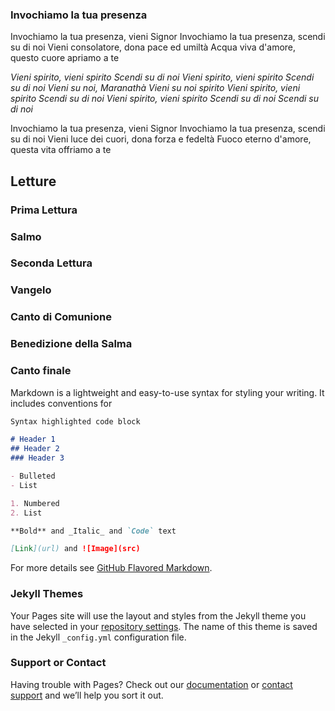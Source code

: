 
### Invochiamo la tua presenza
Invochiamo la tua presenza, vieni Signor
Invochiamo la tua presenza, scendi su di noi
Vieni consolatore, dona pace ed umiltà
Acqua viva d'amore, questo cuore apriamo a te

_Vieni spirito, vieni spirito
Scendi su di noi
Vieni spirito, vieni spirito
Scendi su di noi
Vieni su noi, Maranathà
Vieni su noi spirito
Vieni spirito, vieni spirito
Scendi su di noi
Vieni spirito, vieni spirito
Scendi su di noi
Scendi su di noi_

Invochiamo la tua presenza, vieni Signor
Invochiamo la tua presenza, scendi su di noi
Vieni luce dei cuori, dona forza e fedeltà
Fuoco eterno d'amore, questa vita offriamo a te

## Letture

### Prima Lettura

### Salmo

### Seconda Lettura

### Vangelo

### Canto di Comunione

### Benedizione della Salma

### Canto finale



Markdown is a lightweight and easy-to-use syntax for styling your writing. It includes conventions for

```markdown
Syntax highlighted code block

# Header 1
## Header 2
### Header 3

- Bulleted
- List

1. Numbered
2. List

**Bold** and _Italic_ and `Code` text

[Link](url) and ![Image](src)
```

For more details see [GitHub Flavored Markdown](https://guides.github.com/features/mastering-markdown/).

### Jekyll Themes

Your Pages site will use the layout and styles from the Jekyll theme you have selected in your [repository settings](https://github.com/tommasorizzo/nonnobeppe/settings). The name of this theme is saved in the Jekyll `_config.yml` configuration file.

### Support or Contact

Having trouble with Pages? Check out our [documentation](https://docs.github.com/categories/github-pages-basics/) or [contact support](https://github.com/contact) and we’ll help you sort it out.
